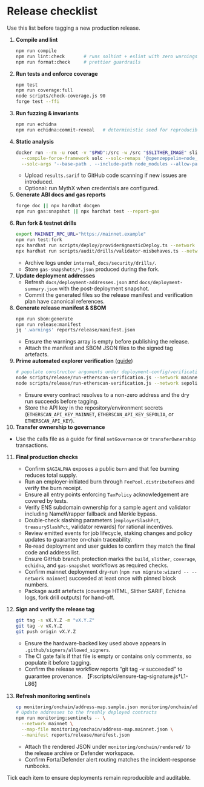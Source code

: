 # Release checklist

Use this list before tagging a new production release.

1. **Compile and lint**
   ```bash
   npm run compile
   npm run lint:check       # runs solhint + eslint with zero warnings
   npm run format:check     # prettier guardrails
   ```
2. **Run tests and enforce coverage**
   ```bash
   npm test
   npm run coverage:full
   node scripts/check-coverage.js 90
   forge test --ffi
   ```
3. **Run fuzzing & invariants**
   ```bash
   npm run echidna
   npm run echidna:commit-reveal   # deterministic seed for reproducibility
   ```
4. **Static analysis**
   ```bash
   docker run --rm -u root -v "$PWD":/src -w /src "$SLITHER_IMAGE" slither . --fail-high --exclude-dependencies \
     --compile-force-framework solc --solc-remaps '@openzeppelin=node_modules/@openzeppelin' \
     --solc-args '--base-path . --include-path node_modules --allow-paths .,node_modules' --sarif results.sarif
   ```
   - Upload `results.sarif` to GitHub code scanning if new issues are introduced.
   - Optional: run MythX when credentials are configured.
5. **Generate ABI docs and gas reports**
   ```bash
   forge doc || npx hardhat docgen
   npm run gas:snapshot || npx hardhat test --report-gas
   ```
6. **Run fork & testnet drills**
   ```bash
   export MAINNET_RPC_URL="https://mainnet.example"
   npm run test:fork
   npx hardhat run scripts/deploy/providerAgnosticDeploy.ts --network sepolia
   npx hardhat run scripts/audit/drills/validator-misbehaves.ts --network hardhat
   ```
   - Archive logs under `internal_docs/security/drills/`.
   - Store `gas-snapshots/*.json` produced during the fork.
7. **Update deployment addresses**
   - Refresh `docs/deployment-addresses.json` and `docs/deployment-summary.json` with the post-deployment snapshot.
   - Commit the generated files so the release manifest and verification plan have canonical references.
8. **Generate release manifest & SBOM**
   ```bash
   npm run sbom:generate
   npm run release:manifest
   jq '.warnings' reports/release/manifest.json
   ```
   - Ensure the warnings array is empty before publishing the release.
   - Attach the manifest and SBOM JSON files to the signed tag artefacts.
9. **Prime automated explorer verification** ([guide](release-explorer-verification.md))
   ```bash
   # populate constructor arguments under deployment-config/verification/args/<network>/
   node scripts/release/run-etherscan-verification.js --network mainnet --dry-run
   node scripts/release/run-etherscan-verification.js --network sepolia --dry-run
   ```
   - Ensure every contract resolves to a non-zero address and the dry run succeeds before tagging.
   - Store the API key in the repository/environment secrets (`ETHERSCAN_API_KEY_MAINNET`, `ETHERSCAN_API_KEY_SEPOLIA`, or `ETHERSCAN_API_KEY`).
10. **Transfer ownership to governance**
   - Use the calls file as a guide for final `setGovernance` or `transferOwnership` transactions.

11. **Final production checks**
    - Confirm `$AGIALPHA` exposes a public `burn` and that fee burning reduces total supply.
    - Run an employer‑initiated burn through `FeePool.distributeFees` and verify the burn receipt.
    - Ensure all entry points enforcing `TaxPolicy` acknowledgement are covered by tests.
    - Verify ENS subdomain ownership for a sample agent and validator including NameWrapper fallback and Merkle bypass.
    - Double‑check slashing parameters (`employerSlashPct`, `treasurySlashPct`, validator rewards) for rational incentives.
    - Review emitted events for job lifecycle, staking changes and policy updates to guarantee on‑chain traceability.
    - Re‑read deployment and user guides to confirm they match the final code and address list.
    - Ensure GitHub branch protection marks the `build`, `slither`, `coverage`, `echidna`, and `gas-snapshot` workflows as required checks.
    - Confirm mainnet deployment dry-run (`npm run migrate:wizard -- --network mainnet`) succeeded at least once with pinned block numbers.
    - Package audit artefacts (coverage HTML, Slither SARIF, Echidna logs, fork drill outputs) for hand-off.

12. **Sign and verify the release tag**
    ```bash
    git tag -s vX.Y.Z -m "vX.Y.Z"
    git tag -v vX.Y.Z
    git push origin vX.Y.Z
    ```
    - Ensure the hardware-backed key used above appears in `.github/signers/allowed_signers`.
    - The CI gate fails if that file is empty or contains only comments, so populate it before tagging.
    - Confirm the release workflow reports “git tag -v succeeded” to guarantee provenance. 【F:scripts/ci/ensure-tag-signature.js†L1-L86】

13. **Refresh monitoring sentinels**
    ```bash
    cp monitoring/onchain/address-map.sample.json monitoring/onchain/address-map.mainnet.json
    # Update addresses to the freshly deployed contracts
    npm run monitoring:sentinels -- \
      --network mainnet \
      --map-file monitoring/onchain/address-map.mainnet.json \
      --manifest reports/release/manifest.json
    ```
    - Attach the rendered JSON under `monitoring/onchain/rendered/` to the release archive or Defender workspace.
    - Confirm Forta/Defender alert routing matches the incident-response runbooks.

Tick each item to ensure deployments remain reproducible and auditable.
